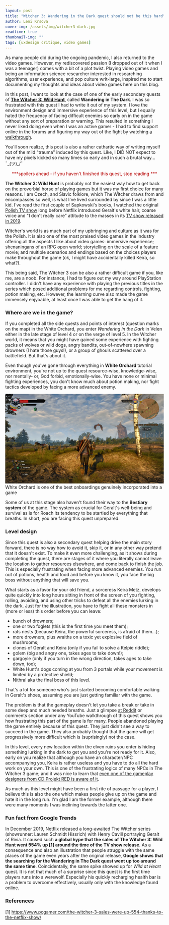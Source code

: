 ```yaml
---
layout: post
title: "Witcher 3: Wandering in the Dark quest should not be this hard"
author: Leni Krsova
cover-img: /assets/img/witcher3-dark.jpg
readtime: true
thumbnail-img: ""
tags: [uxdesign critique, video games]
---
```


As many people did during the ongoing pandemic, I also returned to the video games. However, my rediscovered passion (I dropped out of it when I was a teenager) comes with a bit of a plot twist. Playing video games and being an information science researcher interested in researching algorithms, user experience, and pop culture writ-large, inspired me to start documenting my thoughts and ideas about video games here on this blog.

In this post, I want to look at the case of one of the early secondary quests of **<a href="https://thewitcher.com/en/witcher3" target="_blank">The Witcher 3: Wild Hunt</a>**, called **Wandering in The Dark**. I was so frustrated with this quest I had to write it out of my system. I love the environment design and immersive experience of this level, but I equally hated the frequency of facing difficult enemies so early on in the game without any sort of preparation or warning. This resulted in something I never liked doing even when I was an active gamer - I had to find support online in the forums and figuring my way out of the fight by watching <a href="https://www.youtube.com/watch?v=aIvYQI4p-jg">a walkthrough</a>. 

You'll soon realize, this post is also a rather cathartic way of writing myself out of the mild "trauma" induced by this quest. Like, I DID NOT expect to have my pixels kicked so many times so early and in such a brutal way... ¯\_(ツ)_/¯

<center><font color="#b60000">***spoilers ahead - if you haven't finished this quest, stop reading ***</font></center>

**The Witcher 3: Wild Hunt** is probably not the easiest way how to get back on the proverbial horse of playing games but it was my first choice for many reasons. I am Czech, and Slavic folklore, which The Witcher draws from and encompasses so well, is what I've lived surrounded by since I was a little kid. I've read the first couple of Sapkowski's books, I watched the original [Polish TV show](https://en.wikipedia.org/wiki/The_Hexer_(TV_series)) long before Netflix introduced Geralt's white hair, coarse voice and "I don't really care" attitude to the masses in its [TV show released in 2019](https://www.imdb.com/title/tt5180504).

Witcher's world is as much part of my upbringing and culture as it was for the Polish. It is also one of the most praised video games in the industry offering all the aspects I like about video games: immersive experience; shenaningans of an RPG open world; storytelling on the scale of a feature movie; and multiple scenarios and endings based on the choices players make throughout the game (ok, I might have accidentally killed Keira, so what?).

This being said, The Witcher 3 can be also a rather difficult game if you, like me, are a noob. For instance, I had to figure out my way around PlayStation controller. I didn't have any experience with playing the previous titles in the series which posed additional problems  for me regarding controls, fighting, potion making, etc. However, the learning curve also made the game immensely enjyoable, at least once I was able to get the hang of it.

### Where are we in the game?
If you completed all the side quests and points of interest (question marks on the map) in the White Orchard, you enter *Wandering in the Dark* in Velen either in the late stage of level 4 or on the verge of level 5. In the Witcher world, it means that you might have gained some experience with fighting packs of wolves or wild dogs, angry bandits, out-of-nowhere spawning drowners (I hate those guys!), or a group of ghouls scattered over a battlefield. But that's about it.

Even though you've gone through everything in **White Orchard** tutorial environment, you're not up to the quest resource-wise, knowledge-wise, nor mentally- or, God forbid, emotionally-wise. You have none or minimal fighting experiences, you don't know much about potion making, nor fight tactics developed by facing a more advanced enemy.

<img src="/assets/img/kill-the-griffin.jpg">
White Orchard is one of the best onboardings genuinely incorporated into a game

Some of us at this stage also haven't found their way to the **Bestiary system** of the game. The system as crucial for Geralt's well-being and survival as is for Roach its tendency to be startled by everything that breaths. In short, you are facing this quest unprepared.

### Level design 
Since this quest is also a secondary quest helping drive the main story forward, there is no way how to avoid it, skip it, or in any other way pretend that it doesn't exist. To make it even more challenging, as it shows during completing the quest, there are stages of it where you literally cannot leave the location to gather resources elsewhere, and come back to finish the job. This is especially frustrating when facing more advanced enemies. You run out of potions, health and food and before you know it, you face the big boss without anything that will save you.

What starts as a favor for your old friend, a sorceress Keira Metz, develops quite quickly into long hours sitting in front of the screen of you fighting, rolling, avoiding, and using other tricks to defeat all the enemies lurking in the dark. Just for the illustration, you have to fight all these monsters in (more or less) this order before you can leave:
+ bunch of drowners;
+ one or two foglets (this is the first time you meet them);
+ rats nests (because Keira, the powerful sorceress, is afraid of them...);
+ more drowners, plus wraiths on a toxic yet explosive field of mushrooms;
+ clones of Geralt and Keira (only if you fail to solve a Kelpie riddle);
+ golem (big and angry one, takes ages to take down!);
+ gargoyle (only if you turn in the wrong direction, takes ages to take down, too);
+ White Hunt's dogs coming at you from 3 portals while your movement is limited by a protective shield;
+ Nithral aka the final boss of this level.

That's a lot for someone who's just started becoming comfortable walking in Geralt's shoes, assuming you are just getting familiar with the game.

The problem is that the gameplay doesn't let you take a break or take in some deep and much needed breaths. Just a glimpse <a href="https://www.reddit.com/r/thewitcher3/comments/4m9ls2/a_rant_on_the_level_design_of_wandering_in_the/">at Reddit</a> or comments section under any YouTube walkthrough of this quest shows you how frustrating this part of the game is for many. People abandoned playing the game entirely because of this quest. They just didn't see a way to succeed in the game. They also probably thought that the game will get progressively more difficult which is (suprisingly) not the case.

In this level, every new location within the elven ruins you enter is hiding something lurking in the dark to get you and you're not ready for it. Also, early on you realize that although you have an character/NPC accompanying you, Keira is rather useless and you have to do all the hard work on your own. This is one of the frustrating logics of many NPCs in The Witcher 3 game; and it was nice to learn that <a href="https://youtu.be/tDQPScB3bYA?t=1369">even one of the gameplay designers from CD Projekt RED is aware of it</a>.

As much as this level might have been a first rite of passage for a player, I believe this is also the one which makes people give up on the game and hate it in the long run. I'm glad I am the former example, although there were many moments I was inclining towards the latter one.

### Fun fact from Google Trends

In December 2019, Netflix released a long-awaited The Witcher series (showrunner: Lauren Schmidt Hissrich) with Henry Cavill portraying Geralt of Rivia. It caused such **a global hype that the sales of The Witcher 3: Wild Hunt went 554% up [1] around the time of the TV show release**. As a consequence and also an illustration that people struggle with the same places of the game even years after the original release, **Google shows that the searching for the Wandering in The Dark quest went up too around the same time**. Coincidentally, the same spike showed up for *Wild at Heart* quest. It is not that much of a surprise since this quest is the first time players runs into a werewolf. Especially his quickly recharging health bar is a problem to overcome effectively, usually only with the knowledge found online.

  <script type="text/javascript" src="https://ssl.gstatic.com/trends_nrtr/2431_RC04/embed_loader.js"></script>
  <script type="text/javascript">
    trends.embed.renderExploreWidget("TIMESERIES", {"comparisonItem":[{"keyword":"wandering in the dark witcher","geo":"","time":"today 5-y"},{"keyword":"wild at heart witcher","geo":"","time":"today 5-y"}],"category":0,"property":""}, {"exploreQuery":"date=today%205-y&q=wandering%20in%20the%20dark%20witcher,wild%20at%20heart%20witcher","guestPath":"https://trends.google.com:443/trends/embed/"});
  </script>


### References
[1] https://www.pcgamer.com/the-witcher-3-sales-were-up-554-thanks-to-the-netflix-show/
